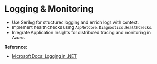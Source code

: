 # Logging & Monitoring

- Use Serilog for structured logging and enrich logs with context.
- Implement health checks using `AspNetCore.Diagnostics.HealthChecks`.
- Integrate Application Insights for distributed tracing and monitoring in Azure.

**Reference:**
- [Microsoft Docs: Logging in .NET](https://learn.microsoft.com/en-us/aspnet/core/fundamentals/logging/)
